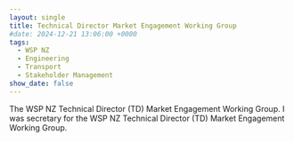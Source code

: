 ```yaml
---
layout: single
title: Technical Director Market Engagement Working Group
#date: 2024-12-21 13:06:00 +0000
tags:
  - WSP NZ
  - Engineering
  - Transport
  - Stakeholder Management
show_date: false
---
```


The WSP NZ Technical Director (TD) Market Engagement Working Group.
I was secretary for the WSP NZ Technical Director (TD) Market Engagement Working Group.

